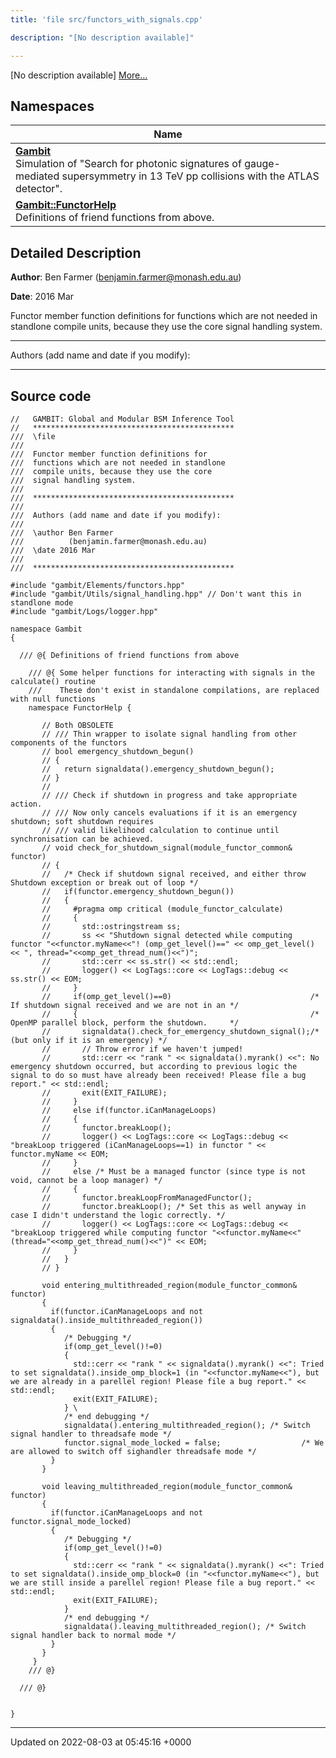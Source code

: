 ```yaml
---
title: 'file src/functors_with_signals.cpp'

description: "[No description available]"

---
```







[No description available] [More...](#detailed-description)

## Namespaces

| Name           |
| -------------- |
| **[Gambit](/documentation/code/colliderbit/namespaces/namespacegambit/)** <br>Simulation of "Search for photonic signatures of gauge-mediated supersymmetry in 13 TeV pp collisions with the ATLAS detector".  |
| **[Gambit::FunctorHelp](/documentation/code/colliderbit/namespaces/namespacegambit_1_1functorhelp/)** <br>Definitions of friend functions from above.  |

## Detailed Description


**Author**: Ben Farmer ([benjamin.farmer@monash.edu.au](mailto:benjamin.farmer@monash.edu.au)) 

**Date**: 2016 Mar

Functor member function definitions for functions which are not needed in standlone compile units, because they use the core signal handling system.



------------------

Authors (add name and date if you modify):



------------------




## Source code

```
//   GAMBIT: Global and Modular BSM Inference Tool
//   *********************************************
///  \file
///
///  Functor member function definitions for 
///  functions which are not needed in standlone
///  compile units, because they use the core
///  signal handling system.
///
///  *********************************************
///
///  Authors (add name and date if you modify):
///
///  \author Ben Farmer
///          (benjamin.farmer@monash.edu.au)
///  \date 2016 Mar
///
///  *********************************************

#include "gambit/Elements/functors.hpp"
#include "gambit/Utils/signal_handling.hpp" // Don't want this in standlone mode
#include "gambit/Logs/logger.hpp"

namespace Gambit
{

  /// @{ Definitions of friend functions from above

    /// @{ Some helper functions for interacting with signals in the calculate() routine
    ///    These don't exist in standalone compilations, are replaced with null functions
    namespace FunctorHelp {
       
       // Both OBSOLETE   
       // /// Thin wrapper to isolate signal handling from other components of the functors 
       // bool emergency_shutdown_begun()
       // {
       //   return signaldata().emergency_shutdown_begun();
       // }
       //      
       // /// Check if shutdown in progress and take appropriate action.
       // /// Now only cancels evaluations if it is an emergency shutdown; soft shutdown requires
       // /// valid likelihood calculation to continue until synchronisation can be achieved.
       // void check_for_shutdown_signal(module_functor_common& functor)
       // {
       //   /* Check if shutdown signal received, and either throw Shutdown exception or break out of loop */
       //   if(functor.emergency_shutdown_begun())
       //   {
       //     #pragma omp critical (module_functor_calculate)
       //     {
       //       std::ostringstream ss;
       //       ss << "Shutdown signal detected while computing functor "<<functor.myName<<"! (omp_get_level()==" << omp_get_level() << ", thread="<<omp_get_thread_num()<<")";
       //       std::cerr << ss.str() << std::endl;
       //       logger() << LogTags::core << LogTags::debug << ss.str() << EOM;
       //     }
       //     if(omp_get_level()==0)                               /* If shutdown signal received and we are not in an */
       //     {                                                    /* OpenMP parallel block, perform the shutdown.     */
       //       signaldata().check_for_emergency_shutdown_signal();/* (but only if it is an emergency) */
       //       // Throw error if we haven't jumped!
       //       std::cerr << "rank " << signaldata().myrank() <<": No emergency shutdown occurred, but according to previous logic the signal to do so must have already been received! Please file a bug report." << std::endl;
       //       exit(EXIT_FAILURE);
       //     } 
       //     else if(functor.iCanManageLoops)
       //     {
       //       functor.breakLoop();
       //       logger() << LogTags::core << LogTags::debug << "breakLoop triggered (iCanManageLoops==1) in functor " << functor.myName << EOM;
       //     }
       //     else /* Must be a managed functor (since type is not void, cannot be a loop manager) */
       //     {
       //       functor.breakLoopFromManagedFunctor();
       //       functor.breakLoop(); /* Set this as well anyway in case I didn't understand the logic correctly. */
       //       logger() << LogTags::core << LogTags::debug << "breakLoop triggered while computing functor "<<functor.myName<<" (thread="<<omp_get_thread_num()<<")" << EOM;
       //     }
       //   }
       // }

       void entering_multithreaded_region(module_functor_common& functor)
       {
         if(functor.iCanManageLoops and not signaldata().inside_multithreaded_region())
         {
            /* Debugging */
            if(omp_get_level()!=0)
            {
              std::cerr << "rank " << signaldata().myrank() <<": Tried to set signaldata().inside_omp_block=1 (in "<<functor.myName<<"), but we are already in a parellel region! Please file a bug report." << std::endl;
              exit(EXIT_FAILURE);
            } \
            /* end debugging */
            signaldata().entering_multithreaded_region(); /* Switch signal handler to threadsafe mode */
            functor.signal_mode_locked = false;                  /* We are allowed to switch off sighandler threadsafe mode */
         }
       }

       void leaving_multithreaded_region(module_functor_common& functor)
       {
         if(functor.iCanManageLoops and not functor.signal_mode_locked)
         {
            /* Debugging */
            if(omp_get_level()!=0)
            {
              std::cerr << "rank " << signaldata().myrank() <<": Tried to set signaldata().inside_omp_block=0 (in "<<functor.myName<<"), but we are still inside a parellel region! Please file a bug report." << std::endl;
              exit(EXIT_FAILURE);
            }
            /* end debugging */
            signaldata().leaving_multithreaded_region(); /* Switch signal handler back to normal mode */
         }
       }
     }
    /// @}

  /// @}


}
```


-------------------------------

Updated on 2022-08-03 at 05:45:16 +0000
